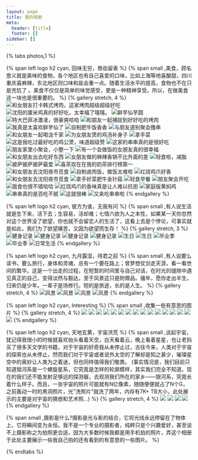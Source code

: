 ```yaml
---
layout: page
title: 我的相册
meta:
  header: [title]
  footer: []
sidebar: []
---
```

{% tabs photos,1 %}

<!-- tab 美食 -->

{% span left logo h2 cyan, 回味无穷，唇齿留香 %}
{% span small ,美食，顾名思义就是美味的食物，各个地区也有自己喜爱的口味，比如上海等地喜酸甜，四川重庆喜麻辣，东北地区则口味和盐会重一点。随着生活水平的提高，食物也不在只是充饥了 。美食不仅仅是简单的味觉感受，更是一种精神享受。所以，在做美食这一块也是很重要的。 %}
{% gallery stretch, 4 %}
![和女朋友打卡韩式烤肉，这家烤肉超级超级好吃](https://cdn.jsdelivr.net/gh/XuxuGood/cdn/blogImages/photos/deliciousFood/33.jpg)
![沈阳的厘米鸡真的好好吃，太幸福了嘻嘻。](https://cdn.jsdelivr.net/gh/XuxuGood/cdn/blogImages/photos/deliciousFood/1.jpg)
![鲜芋仙芋圆](https://cdn.jsdelivr.net/gh/XuxuGood/cdn/blogImages/photos/deliciousFood/5.jpg)
![特大巴菲冰激凌，很豪爽哈哈](https://cdn.jsdelivr.net/gh/XuxuGood/cdn/blogImages/photos/deliciousFood/4.jpg)
![和朋友一起捕捉到好好吃的烤肉](https://cdn.jsdelivr.net/gh/XuxuGood/cdn/blogImages/photos/deliciousFood/2.jpg)
![我真是太喜欢鲜芋仙了](https://cdn.jsdelivr.net/gh/XuxuGood/cdn/blogImages/photos/deliciousFood/3.jpg)
![自制肥牛饭香香](https://cdn.jsdelivr.net/gh/XuxuGood/cdn/blogImages/photos/deliciousFood/6.jpg)
![与朋友道别聚会撸串](https://cdn.jsdelivr.net/gh/XuxuGood/cdn/blogImages/photos/deliciousFood/7.jpg)
![和女朋友一起喝泷千家](https://cdn.jsdelivr.net/gh/XuxuGood/cdn/blogImages/photos/deliciousFood/8.jpg)
![为女朋友煲的鸡汤补身子](https://cdn.jsdelivr.net/gh/XuxuGood/cdn/blogImages/photos/deliciousFood/13.jpg)
![拿手菜](https://cdn.jsdelivr.net/gh/XuxuGood/cdn/blogImages/photos/deliciousFood/14.jpg)
![这是我吃过最好吃的鸡公煲，味道超级赞](https://cdn.jsdelivr.net/gh/XuxuGood/cdn/blogImages/photos/deliciousFood/10.jpg)
![这家的串串真的是很好吃](https://cdn.jsdelivr.net/gh/XuxuGood/cdn/blogImages/photos/deliciousFood/9.jpg)
![朋友家里小聚会，小整一下](https://cdn.jsdelivr.net/gh/XuxuGood/cdn/blogImages/photos/deliciousFood/11.jpg)
![有一个会做饭的女朋友真的很幸福](https://cdn.jsdelivr.net/gh/XuxuGood/cdn/blogImages/photos/deliciousFood/12.jpg)
![和女朋友出去吃好东西](https://cdn.jsdelivr.net/gh/XuxuGood/cdn/blogImages/photos/deliciousFood/17.jpg)
![女朋友做的麻辣香锅不比外面的差](https://cdn.jsdelivr.net/gh/XuxuGood/cdn/blogImages/photos/deliciousFood/15.jpg)
![轻食啦，减脂](https://cdn.jsdelivr.net/gh/XuxuGood/cdn/blogImages/photos/deliciousFood/16.jpg)
![披萨披萨披萨最爱](https://cdn.jsdelivr.net/gh/XuxuGood/cdn/blogImages/photos/deliciousFood/19.jpg)
![喜茶现在在我的奶茶排行榜第一](https://cdn.jsdelivr.net/gh/XuxuGood/cdn/blogImages/photos/deliciousFood/20.jpg)
![和女朋友去沈阳夜市觅食](https://cdn.jsdelivr.net/gh/XuxuGood/cdn/blogImages/photos/deliciousFood/24.jpg)
![自制卤肉饭，做饭太难啦](https://cdn.jsdelivr.net/gh/XuxuGood/cdn/blogImages/photos/deliciousFood/25.jpg)
![红烧鸡爪好香](https://cdn.jsdelivr.net/gh/XuxuGood/cdn/blogImages/photos/deliciousFood/26.jpg)
![和女朋友去沈阳夜市觅食](https://cdn.jsdelivr.net/gh/XuxuGood/cdn/blogImages/photos/deliciousFood/21.jpg)
![拿手好菜肥牛金针菇](https://cdn.jsdelivr.net/gh/XuxuGood/cdn/blogImages/photos/deliciousFood/30.jpg)
![轻食早餐](https://cdn.jsdelivr.net/gh/XuxuGood/cdn/blogImages/photos/deliciousFood/22.jpg)
![朋友聚会开吃](https://cdn.jsdelivr.net/gh/XuxuGood/cdn/blogImages/photos/deliciousFood/27.jpg)
![面食也很不错哈哈](https://cdn.jsdelivr.net/gh/XuxuGood/cdn/blogImages/photos/deliciousFood/28.jpg)
![红烧鸡爪的香味真是让人难以抗拒](https://cdn.jsdelivr.net/gh/XuxuGood/cdn/blogImages/photos/deliciousFood/29.jpg)
![家庭版黄焖鸡](https://cdn.jsdelivr.net/gh/XuxuGood/cdn/blogImages/photos/deliciousFood/31.jpg)
![串串真的是百吃不腻](https://cdn.jsdelivr.net/gh/XuxuGood/cdn/blogImages/photos/deliciousFood/32.jpg)
![这就很棒](https://cdn.jsdelivr.net/gh/XuxuGood/cdn/blogImages/photos/deliciousFood/18.jpg)
![又来吃串串啦](https://cdn.jsdelivr.net/gh/XuxuGood/cdn/blogImages/photos/deliciousFood/23.jpg)
{% endgallery %}

<!-- endtab -->

<!-- tab 生活 -->

{% span left logo h2 cyan, 彼方为谁，无我有问 %}
{% span small ,有人说生活就是生下来，活下去；生容易，活却难；七情六欲为人之本性，如果某一天你忽然对这个世界没了欲望，你也就不会留恋人的生活了，这看上去是个悖论，可事实就是如此，我们为了欲望痛苦，又因为欲望而生存！ %}
{% gallery stretch, 3 %}
![健身记录](https://cdn.jsdelivr.net/gh/XuxuGood/cdn/blogImages/photos/life/健身2.jpg)
![健身记录](https://cdn.jsdelivr.net/gh/XuxuGood/cdn/blogImages/photos/life/健身3.jpg)
![健身记录](https://cdn.jsdelivr.net/gh/XuxuGood/cdn/blogImages/photos/life/健身4.jpg)
![健身记录](https://cdn.jsdelivr.net/gh/XuxuGood/cdn/blogImages/photos/life/健身1.jpg)
![生日](https://cdn.jsdelivr.net/gh/XuxuGood/cdn/blogImages/photos/life/生日1.jpg)
![生日](https://cdn.jsdelivr.net/gh/XuxuGood/cdn/blogImages/photos/life/生日2.jpg)
![毕业季](https://cdn.jsdelivr.net/gh/XuxuGood/cdn/blogImages/photos/life/毕业1.jpg)
![毕业季](https://cdn.jsdelivr.net/gh/XuxuGood/cdn/blogImages/photos/life/毕业2.jpg)
![日常生活](https://cdn.jsdelivr.net/gh/XuxuGood/cdn/blogImages/photos/life/生活2.jpg)
{% endgallery %}

<!-- endtab -->

<!-- tab 旅行 -->

{% span left logo h2 cyan, 九月露湿，待君之前 %}
{% span small ,有人说要么读书，要么旅行，身体和灵魂，总有一个要在路上；曾梦想仗剑走天涯，看一看世间的繁华。这是一个出走的过程，在短暂的时间里与自己对话，在时光的缝隙中遇见真正的自己，变得淡然与豁达，至于风景这只是附赠品。骚年，愿你走出半生，归来仍是少年。一辈子是场修行。短的是旅途，长的是人生。 %}
{% gallery stretch, 4 %}
![风景](https://cdn.jsdelivr.net/gh/XuxuGood/cdn/blogImages/photos/travel/1.jpg)
![风景](https://cdn.jsdelivr.net/gh/XuxuGood/cdn/blogImages/photos/travel/2.jpg)
![风景](https://cdn.jsdelivr.net/gh/XuxuGood/cdn/blogImages/photos/travel/3.jpg)
![风景](https://cdn.jsdelivr.net/gh/XuxuGood/cdn/blogImages/photos/travel/4.jpg)
{% endgallery %}

<!-- endtab -->

<!-- tab 无名 -->

{% span left logo h2 cyan, Interesting %}
{% span small ,收集一些有意思的图片 %}
{% gallery stretch, 4 %}
![](https://cdn.jsdelivr.net/gh/XuxuGood/cdn/blogImages/photos/nameless/13.jpg)
![](https://cdn.jsdelivr.net/gh/XuxuGood/cdn/blogImages/photos/nameless/14.jpg)
![](https://cdn.jsdelivr.net/gh/XuxuGood/cdn/blogImages/photos/nameless/15.jpg)
![](https://cdn.jsdelivr.net/gh/XuxuGood/cdn/blogImages/photos/nameless/16.jpg)
![](https://cdn.jsdelivr.net/gh/XuxuGood/cdn/blogImages/photos/nameless/11.jpg)
![](https://cdn.jsdelivr.net/gh/XuxuGood/cdn/blogImages/photos/nameless/12.jpg)
![](https://cdn.jsdelivr.net/gh/XuxuGood/cdn/blogImages/photos/nameless/3.jpg)
![](https://cdn.jsdelivr.net/gh/XuxuGood/cdn/blogImages/photos/nameless/4.jpg)
![](https://cdn.jsdelivr.net/gh/XuxuGood/cdn/blogImages/photos/nameless/10.jpg)
![](https://cdn.jsdelivr.net/gh/XuxuGood/cdn/blogImages/photos/nameless/1.jpg)
![](https://cdn.jsdelivr.net/gh/XuxuGood/cdn/blogImages/photos/nameless/2.jpg)
![](https://cdn.jsdelivr.net/gh/XuxuGood/cdn/blogImages/photos/nameless/5.jpg)
![](https://cdn.jsdelivr.net/gh/XuxuGood/cdn/blogImages/photos/nameless/6.jpg)
![](https://cdn.jsdelivr.net/gh/XuxuGood/cdn/blogImages/photos/nameless/9.jpg)
![](https://cdn.jsdelivr.net/gh/XuxuGood/cdn/blogImages/photos/nameless/7.jpg)
![](https://cdn.jsdelivr.net/gh/XuxuGood/cdn/blogImages/photos/nameless/8.jpg)
{% endgallery %}

<!-- endtab -->

<!-- tab 宇宙 -->

{% span left logo h2 cyan, 天地玄黄，宇宙洪荒 %}
{% span small ,谈起宇宙，犹记得我很小的时候就喜欢抬头看着天空，白天看着云，晚上看着星星，也让老妈买了很多天文学的书籍，对于宇宙的好奇我从未停止过，古往今来，人类对于宇宙的探索也从未停止，然而我们对于宇宙或者说外太空的了解却是知之甚少，璀璨星空中的奥妙让人类为之着迷，但也同样值得我们敬畏。 (事实情况是，我们目前只知道银河系是一个螺旋星系，它究竟是怎样的轮廓模样，其实我们完全不知道。现在的我们还不能发射足够远的探测器，去观测我们所在的家乡——银河系，究竟长着什么样子。而且，一张宇宙的照片可能就有N亿像素，随随便便就占了N个G，之前轰动一时的黑洞照片，光"洗照片"就洗了两年，内存有7K+ TB大小，此处展示的主要是对宇宙的猜想和艺术照...) %}
{% gallery stretch, 4 %}
![](https://cdn.jsdelivr.net/gh/XuxuGood/cdn/blogImages/photos/universe/1.jpg)
![](https://cdn.jsdelivr.net/gh/XuxuGood/cdn/blogImages/photos/universe/2.jpg)
![](https://cdn.jsdelivr.net/gh/XuxuGood/cdn/blogImages/photos/universe/3.jpg)
![](https://cdn.jsdelivr.net/gh/XuxuGood/cdn/blogImages/photos/universe/4.jpg)
{% endgallery %}

<!-- endtab -->

<!-- tab 关于光影 -->

{% span small ,摄影是什么?摄影是光与影的结合，它将光线永远停留在了物体上，它将瞬间变为永恒。我不是一个专业的摄影者，纯粹只是个兴趣爱好，甚至谈不上摄影称之为拍照更合适，因为大多数时候我都是用手机拍的照片，弄这个相册于此处主要展示一些我自己拍的还有看到的有意思的一些图片。 %}

<!-- endtab -->

{% endtabs %}
